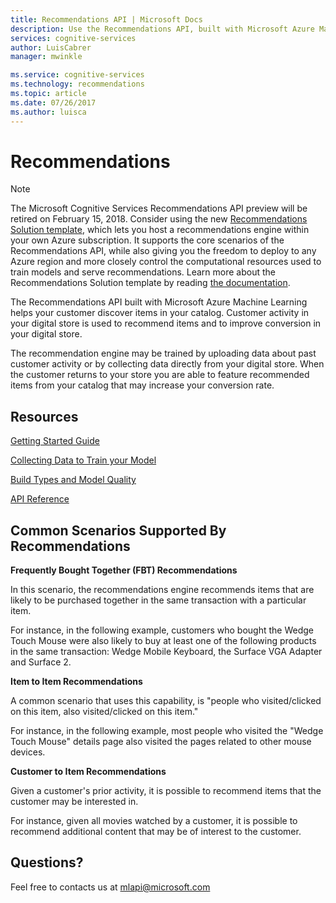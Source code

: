 ```yaml
---
title: Recommendations API | Microsoft Docs
description: Use the Recommendations API, built with Microsoft Azure Machine Learning, to help your customer discover items in your catalog in Cognitive Services.
services: cognitive-services
author: LuisCabrer
manager: mwinkle

ms.service: cognitive-services
ms.technology: recommendations
ms.topic: article
ms.date: 07/26/2017
ms.author: luisca
---
```




# Recommendations

> [!NOTE] 
> The Microsoft Cognitive Services Recommendations API preview will be retired on February 15, 2018.
> Consider using the new [Recommendations Solution template](http://aka.ms/recopcs), which lets you host a recommendations 
>  engine within your own Azure subscription. It supports the core scenarios of the Recommendations API, while also giving you the freedom to deploy to any Azure region and more closely control the computational resources used to train models and serve recommendations. 
> Learn more about the Recommendations Solution template by reading [the documentation](https://github.com/Microsoft/Product-Recommendations). 


The Recommendations API built with Microsoft Azure Machine Learning helps your customer discover items in your catalog. Customer activity in your digital store is used to recommend items and to improve conversion in your digital store.

The recommendation engine may be trained by uploading data about past customer activity or by collecting data directly from your digital store. When the customer returns to your store you are able to feature recommended items from your catalog that may increase your conversion rate.

## Resources ##

[Getting Started Guide](cognitive-services-recommendations-quick-start.md)

[Collecting Data to Train your Model](cognitive-services-recommendations-collecting-data.md)

[Build Types and Model Quality](cognitive-services-recommendations-buildtypes.md)

[API Reference](https://westus.dev.cognitive.microsoft.com/docs/services/Recommendations.V4.0)

## Common Scenarios Supported By Recommendations

**Frequently Bought Together (FBT) Recommendations**

In this scenario, the recommendations engine recommends items that are likely to be purchased together in the same transaction with a particular item.

For instance, in the following example, customers who bought the Wedge Touch Mouse were also likely to buy at least one of the following products in the same transaction: Wedge Mobile Keyboard, the Surface VGA Adapter and Surface 2.

**Item to Item Recommendations**

A common scenario that uses this capability, is "people who visited/clicked on this item, also visited/clicked on this item."

For instance, in the following example, most people who visited the "Wedge Touch Mouse" details page also visited the pages related to other mouse devices.

**Customer to Item Recommendations**

Given a customer's prior activity, it is possible to recommend items that the customer may be interested in.

For instance, given all movies watched by a customer, it is possible to recommend additional content that may be of interest to the customer.

## Questions?
Feel free to contacts us at mlapi@microsoft.com


